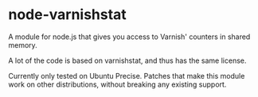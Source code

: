 # node-varnishstat

A module for node.js that gives you access to Varnish' counters in shared
memory.

A lot of the code is based on varnishstat, and thus has the same license.

Currently only tested on Ubuntu Precise.  Patches that make this module work
on other distributions, without breaking any existing support.
